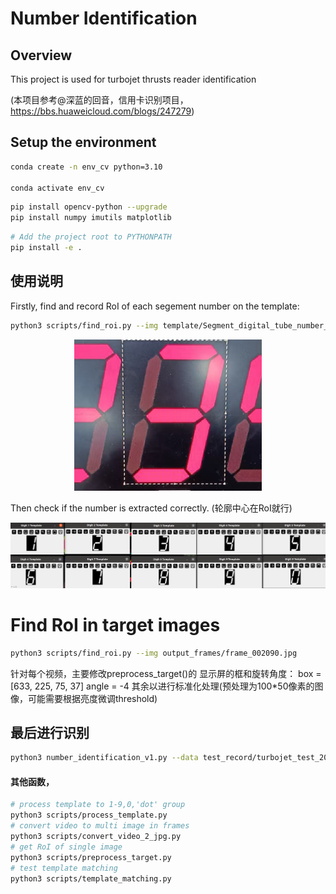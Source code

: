
# Number Identification
## Overview
This project is used for turbojet thrusts reader identification

(本项目参考@深蓝的回音，信用卡识别项目，https://bbs.huaweicloud.com/blogs/247279)

## Setup the environment

```bash
conda create -n env_cv python=3.10

conda activate env_cv
```

```bash
pip install opencv-python --upgrade 
pip install numpy imutils matplotlib
```

```bash
# Add the project root to PYTHONPATH
pip install -e .
```

## 使用说明
Firstly, find and record RoI of each segement number on the template:
```bash
python3 scripts/find_roi.py --img template/Segment_digital_tube_number_with_dot.png
```

<div style="text-align: center;">
  <img src="images/read_me_image1.png" alt="find roi" width="300">
</div>

Then check if the number is extracted correctly. (轮廓中心在RoI就行)

<div style="text-align: center;">
  <img src="images/read_me_image2.png" alt="extracted_number" width="800">
</div>

# Find RoI in target images
```bash
python3 scripts/find_roi.py --img output_frames/frame_002090.jpg
```



针对每个视频，主要修改preprocess_target()的 显示屏的框和旋转角度：
box = [633, 225, 75, 37]
angle = -4
其余以进行标准化处理(预处理为100*50像素的图像，可能需要根据亮度微调threshold)

## 最后进行识别
```bash
python3 number_identification_v1.py --data test_record/turbojet_test_2025-1024-1413.mp4 --output output/turbojet_test_data.csv
```


#### 其他函数，
```bash
# process template to 1-9,0,'dot' group
python3 scripts/process_template.py
# convert video to multi image in frames
python3 scripts/convert_video_2_jpg.py
# get RoI of single image
python3 scripts/preprocess_target.py
# test template matching
python3 scripts/template_matching.py
```